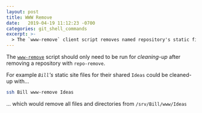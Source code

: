 ```yaml
---
layout: post
title: WWW Remove
date:   2019-04-19 11:12:23 -0700
categories: git_shell_commands
excerpt: >-
  > The `www-remove` client script removes named repository's static files from `${HOME}/www`
---
```



The [`www-remove`][source_master__www-remove] script should only need to be run for _cleaning-up_ after removing a repository with `repo-remove`.


For example  _`Bill`'s_ static site files for their shared `Ideas` could be cleaned-up with...


```bash
ssh Bill www-remove Ideas
```


... which would remove all files and directories from `/srv/Bill/www/Ideas`


[source_master__www-remove]: https://github.com/S0AndS0/Jekyll_Admin/blob/master/git_shell_commands/www-remove
